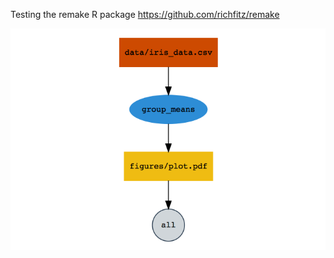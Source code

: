 Testing the remake R package https://github.com/richfitz/remake

![Alt text](figures/diagram.png?raw=true "Diagram of dependencies")